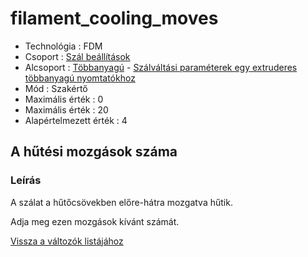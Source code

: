 # filament\_cooling\_moves

* Technológia : FDM
* Csoport : [Szál beállítások](../filament_settings/filament_settings.md)
* Alcsoport : [Többanyagú](../filament_settings/filament_settings.md#multimatériaux) - [Szálváltási paraméterek egy extruderes többanyagú nyomtatókhoz](filament_cooling_moves.md)
* Mód : Szakértő
* Maximális érték :  0
* Maximális érték :  20
* Alapértelmezett érték :  4

## A hűtési mozgások száma

### Leírás

A szálat a hűtőcsövekben előre-hátra mozgatva hűtik.

Adja meg ezen mozgások kívánt számát.

[Vissza a változók listájához](../../variable_list)

